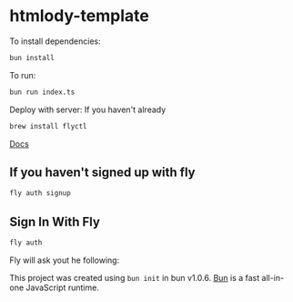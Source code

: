 # htmlody-template

To install dependencies:

```bash
bun install
```

To run:

```bash
bun run index.ts
```

Deploy with server:
If you haven't already

```bash
brew install flyctl
```

[Docs]("https://fly.io/docs/hands-on/install-flyctl/")

## If you haven't signed up with fly

```bash
fly auth signup
```

## Sign In With Fly

```bash
fly auth 
```

Fly will ask yout he following:

This project was created using `bun init` in bun v1.0.6. [Bun](https://bun.sh) is a fast all-in-one JavaScript runtime.
